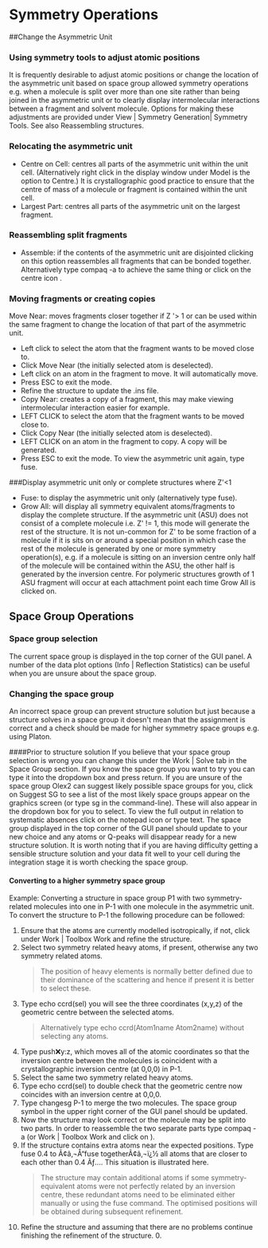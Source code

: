 # Symmetry Operations

##Change the Asymmetric Unit

### Using symmetry tools to adjust atomic positions
It is frequently desirable to adjust atomic positions or change the location of the asymmetric unit based on space group allowed symmetry operations e.g. when a molecule is split over more than one site rather than being joined in the asymmetric unit or to clearly display intermolecular interactions between a fragment and solvent molecule. Options for making these adjustments are provided under View | Symmetry Generation| Symmetry Tools. See also Reassembling structures.

### Relocating the asymmetric unit
- Centre on Cell: centres all parts of the asymmetric unit within the unit cell. (Alternatively right click in the display window under Model is the option to Centre.) It is crystallographic good practice to ensure that the centre of mass of a molecule or fragment is contained within the unit cell.
- Largest Part: centres all parts of the asymmetric unit on the largest fragment. 

### Reassembling split fragments
- Assemble: if the contents of the asymmetric unit are disjointed clicking on this option reassembles all fragments that can be bonded together. Alternatively type compaq -a to achieve the same thing or click on the centre icon  . 

### Moving fragments or creating copies
Move Near: moves fragments closer together if Z '> 1 or can be used within the same fragment to change the location of that part of the asymmetric unit.
- Left click to select the atom that the fragment wants to be moved close to.
- Click Move Near (the initially selected atom is deselected).
- Left click on an atom in the fragment to move. It will automatically move.
- Press ESC to exit the mode.
- Refine the structure to update the .ins file.
- Copy Near: creates a copy of a fragment, this may make viewing intermolecular interaction easier for example.
- LEFT CLICK to select the atom that the fragment wants to be moved close to.
- Click Copy Near (the initially selected atom is deselected).
- LEFT CLICK on an atom in the fragment to copy. A copy will be generated.
- Press ESC to exit the mode. To view the asymmetric unit again, type fuse.

###Display asymmetric unit only or complete structures where Z'<1
- Fuse: to display the asymmetric unit only (alternatively type fuse).
- Grow All: will display all symmetry equivalent atoms/fragments to display the complete structure.
If the asymmetric unit (ASU) does not consist of a complete molecule i.e. Z' != 1, this mode will generate the rest of the structure. It is not un-common for Z' to be some fraction of a molecule if it is sits on or around a special position in which case the rest of the molecule is generated by one or more symmetry operation(s), e.g. if a molecule is sitting on an inversion centre only half of the molecule will be contained within the ASU, the other half is generated by the inversion centre. For polymeric structures growth of 1 ASU fragment will occur at each attachment point each time Grow All is clicked on.

## Space Group Operations

### Space group selection
The current space group is displayed in the top corner of the GUI panel.
A number of the data plot options (Info | Reflection Statistics) can be useful when you are unsure about the space group.

### Changing the space group
An incorrect space group can prevent structure solution but just because a structure solves in a space group it doesn't mean that the assignment is correct and a check should be made for higher symmetry space groups e.g. using Platon.

####Prior to structure solution
If you believe that your space group selection is wrong you can change this under the Work | Solve tab in the Space Group section. 
If you know the space group you want to try you can type it into the dropdown box and press return. 
If you are unsure of the space group Olex2 can suggest likely possible space groups for you, click on Suggest SG to see a list of the most likely space groups appear on the graphics screen (or type sg in the command-line). These will also appear in the dropdown box for you to select.
To view the full output in relation to systematic absences click on the notepad icon or type text. The space group displayed in the top corner of the GUI panel should update to your new choice and any atoms or Q-peaks will disappear ready for a new structure solution. It is worth noting that if you are having difficulty getting a sensible structure solution and your data fit well to your cell during the integration stage it is worth checking the space group. 

#### Converting to a higher symmetry space group
Example: Converting a structure in space group P1 with two symmetry-related molecules into one in P-1 with one molecule in the asymmetric unit. 
To convert the structure to P-1 the following procedure can be followed:
1.	Ensure that the atoms are currently modelled isotropically, if not, click   under Work | Toolbox Work and refine the structure.
2.	Select two symmetry related heavy atoms, if present, otherwise any two symmetry related atoms.
	>The position of heavy elements is normally better defined due to their dominance of the scattering and hence if present it is better to select these.
3.	Type echo ccrd(sel) you will see the three coordinates (x,y,z) of the geometric centre between the selected atoms.
	>Alternatively type echo ccrd(Atom1name Atom2name) without selecting any atoms.
4.	Type push:x:y:z, which moves all of the atomic coordinates so that the inversion centre between the molecules is coincident with a crystallographic inversion centre (at 0,0,0) in P-1.
5.	Select the same two symmetry related heavy atoms. 
6.	Type echo ccrd(sel) to double check that the geometric centre now coincides with an inversion centre at 0,0,0.
7.	Type changesg P-1 to merge the two molecules. The space group symbol in the upper right corner of the GUI panel should be updated.
8.	Now the structure may look correct or the molecule may be split into two parts. In order to reassemble the two separate parts type compaq -a (or Work | Toolbox Work and click on  ).
9.	If the structure contains extra atoms near the expected positions. Type fuse 0.4 to Ã¢â‚¬Å“fuse togetherÃ¢â‚¬ï¿½ all atoms that are closer to each other than 0.4 Ãƒ.... This situation is illustrated here.
	>The structure may contain additional atoms if some symmetry-equivalent atoms were not perfectly related by an inversion centre, these redundant atoms need to be eliminated either manually or using the fuse command. The optimised positions will be obtained during subsequent refinement.
10.	Refine the structure and assuming that there are no problems continue finishing the refinement of the structure. 0.